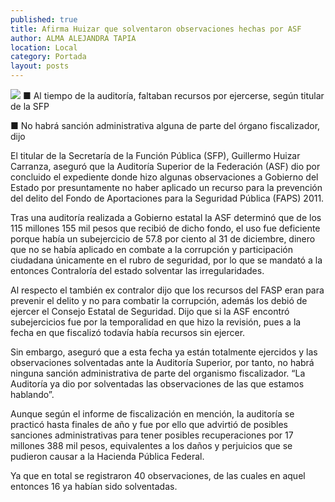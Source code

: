 ```yaml
---
published: true
title: Afirma Huizar que solventaron observaciones hechas por ASF
author: ALMA ALEJANDRA TAPIA
location: Local
category: Portada
layout: posts
---
```


![](http://i.imgur.com/FcEd2Kam.jpg)
■ Al tiempo de la auditoría, faltaban recursos por ejercerse, según titular de la SFP

■ No habrá sanción administrativa alguna de parte del órgano fiscalizador, dijo

El titular de la Secretaría de la Función Pública (SFP), Guillermo Huizar Carranza, aseguró que la Auditoría Superior de la Federación (ASF) dio por concluido el expediente donde hizo algunas observaciones a Gobierno del Estado por presuntamente no haber aplicado un recurso para la prevención del delito del Fondo de Aportaciones para la Seguridad Pública (FAPS) 2011.

Tras una auditoría realizada a Gobierno estatal la ASF determinó que de los 115 millones 155 mil pesos que recibió de dicho fondo, el uso fue deficiente porque había un subejercicio de 57.8 por ciento al 31 de diciembre, dinero que no se había aplicado en combate a la corrupción y participación ciudadana únicamente en el rubro de seguridad, por lo que se mandató a la entonces Contraloría del estado solventar las irregularidades. 

Al respecto el también ex contralor dijo que los recursos del FASP eran para prevenir el delito y no para combatir la corrupción, además los debió de ejercer el Consejo Estatal de Seguridad. Dijo que si la ASF encontró subejercicios fue por la temporalidad en que hizo la revisión, pues a la fecha en que fiscalizó todavía había recursos sin ejercer. 

Sin embargo, aseguró que a esta fecha ya están totalmente ejercidos y las observaciones solventadas ante la Auditoría Superior, por tanto, no habrá ninguna sanción administrativa de parte del organismo fiscalizador. “La Auditoría ya dio por solventadas las observaciones de las que estamos hablando”.

Aunque según el informe de fiscalización en mención, la auditoría se practicó hasta finales de año y fue por ello que advirtió de posibles sanciones administrativas para tener posibles recuperaciones por 17 millones 388 mil pesos, equivalentes a los daños y perjuicios que se pudieron causar a la Hacienda Pública Federal. 

Ya que en total se registraron 40 observaciones, de las cuales en aquel entonces 16 ya habían sido solventadas. 
